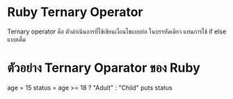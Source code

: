 # Ruby Ternary Operator
Ternary operator คือ ตัวดำเนินการที่ใช้เขียนเงื่อนไขแบบย่อ ในบรรทัดเดียว แทนการใช้ if  else แบบเต็ม
# ตัวอย่าง Ternary Oparator ของ Ruby
age = 15
status = age >= 18 ? "Adult" : "Child"
puts status
